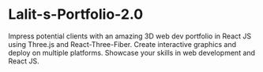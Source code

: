 # Lalit-s-Portfolio-2.0
Impress potential clients with an amazing 3D web dev portfolio in React JS using Three.js and React-Three-Fiber. Create interactive graphics and deploy on multiple platforms. Showcase your skills in web development and React JS.
